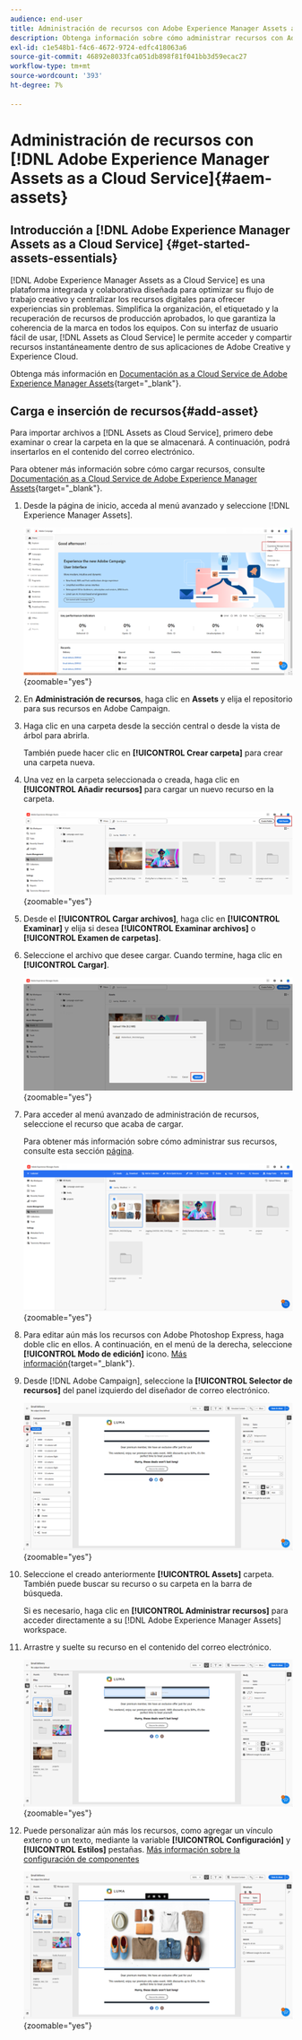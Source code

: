 ```yaml
---
audience: end-user
title: Administración de recursos con Adobe Experience Manager Assets as a Cloud Service
description: Obtenga información sobre cómo administrar recursos con Adobe Experience Manager Assets as a Cloud Service
exl-id: c1e548b1-f4c6-4672-9724-edfc418063a6
source-git-commit: 46892e8033fca051db898f81f041bb3d59ecac27
workflow-type: tm+mt
source-wordcount: '393'
ht-degree: 7%

---
```


# Administración de recursos con [!DNL Adobe Experience Manager Assets as a Cloud Service]{#aem-assets}

## Introducción a [!DNL Adobe Experience Manager Assets as a Cloud Service] {#get-started-assets-essentials}

[!DNL Adobe Experience Manager Assets as a Cloud Service] es una plataforma integrada y colaborativa diseñada para optimizar su flujo de trabajo creativo y centralizar los recursos digitales para ofrecer experiencias sin problemas. Simplifica la organización, el etiquetado y la recuperación de recursos de producción aprobados, lo que garantiza la coherencia de la marca en todos los equipos. Con su interfaz de usuario fácil de usar, [!DNL Assets as Cloud Service] le permite acceder y compartir recursos instantáneamente dentro de sus aplicaciones de Adobe Creative y Experience Cloud.

Obtenga más información en [Documentación as a Cloud Service de Adobe Experience Manager Assets](https://experienceleague.adobe.com/docs/experience-manager-cloud-service/content/assets/home.html){target="_blank"}.

## Carga e inserción de recursos{#add-asset}

Para importar archivos a [!DNL Assets as Cloud Service], primero debe examinar o crear la carpeta en la que se almacenará. A continuación, podrá insertarlos en el contenido del correo electrónico.

Para obtener más información sobre cómo cargar recursos, consulte [Documentación as a Cloud Service de Adobe Experience Manager Assets](https://experienceleague.adobe.com/docs/experience-manager-cloud-service/content/assets/assets-view/add-delete-assets-view.html){target="_blank"}.

1. Desde la página de inicio, acceda al menú avanzado y seleccione [!DNL Experience Manager Assets].

   ![](assets/assets_1.png){zoomable=&quot;yes&quot;}

1. En **Administración de recursos**, haga clic en **Assets** y elija el repositorio para sus recursos en Adobe Campaign.

1. Haga clic en una carpeta desde la sección central o desde la vista de árbol para abrirla.

   También puede hacer clic en **[!UICONTROL Crear carpeta]** para crear una carpeta nueva.

1. Una vez en la carpeta seleccionada o creada, haga clic en **[!UICONTROL Añadir recursos]** para cargar un nuevo recurso en la carpeta.

   ![](assets/assets_2.png){zoomable=&quot;yes&quot;}

1. Desde el **[!UICONTROL Cargar archivos]**, haga clic en **[!UICONTROL Examinar]** y elija si desea **[!UICONTROL Examinar archivos]** o **[!UICONTROL Examen de carpetas]**.

1. Seleccione el archivo que desee cargar. Cuando termine, haga clic en **[!UICONTROL Cargar]**.

   ![](assets/assets_3.png){zoomable=&quot;yes&quot;}

1. Para acceder al menú avanzado de administración de recursos, seleccione el recurso que acaba de cargar.

   Para obtener más información sobre cómo administrar sus recursos, consulte esta sección [página](https://experienceleague.adobe.com/docs/experience-manager-cloud-service/content/assets/assets-view/manage-organize-assets-view.html).

   ![](assets/assets_4.png){zoomable=&quot;yes&quot;}

1. Para editar aún más los recursos con Adobe Photoshop Express, haga doble clic en ellos. A continuación, en el menú de la derecha, seleccione **[!UICONTROL Modo de edición]** icono. [Más información](https://experienceleague.adobe.com/docs/experience-manager-cloud-service/content/assets/assets-view/edit-images-assets-view.html#edit-using-express){target="_blank"}.

1. Desde [!DNL Adobe Campaign], seleccione la **[!UICONTROL Selector de recursos]** del panel izquierdo del diseñador de correo electrónico.

   ![](assets/assets_6.png){zoomable=&quot;yes&quot;}

1. Seleccione el creado anteriormente **[!UICONTROL Assets]** carpeta. También puede buscar su recurso o su carpeta en la barra de búsqueda.

   Si es necesario, haga clic en  **[!UICONTROL Administrar recursos]** para acceder directamente a su [!DNL Adobe Experience Manager Assets] workspace.

1. Arrastre y suelte su recurso en el contenido del correo electrónico.

   ![](assets/assets_5.png){zoomable=&quot;yes&quot;}

1. Puede personalizar aún más los recursos, como agregar un vínculo externo o un texto, mediante la variable **[!UICONTROL Configuración]** y **[!UICONTROL Estilos]** pestañas. [Más información sobre la configuración de componentes](../email/content-components.md)

   ![](assets/assets_7.png){zoomable=&quot;yes&quot;}
